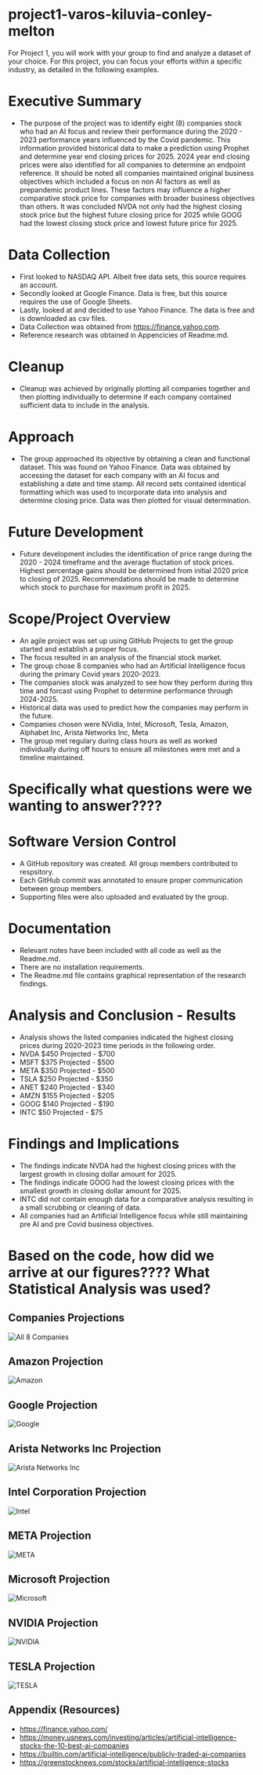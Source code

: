 # project1-varos-kiluvia-conley-melton

For Project 1, you will work with your group to find and analyze a dataset of your choice.
For this project, you can focus your efforts within a specific industry, as detailed in the following examples.

# Executive Summary
- The purpose of the project was to identify eight (8) companies stock who had an AI focus and review their performance during the 2020 - 2023 performance years influenced by the Covid pandemic.  This information provided historical data to make a prediction using Prophet and determine year end closing prices for 2025.  2024 year end closing prices were also identified for all companies to determine an endpoint reference.  It should be noted all companies maintained original business objectives which included a focus on non AI factors as well as prepandemic product lines.  These factors may influence a higher comparative stock price for companies with broader business objectives than others.  It was concluded NVDA not only had the highest closing stock price but the highest future closing price for 2025 while GOOG had the lowest closing stock price and lowest future price for 2025.

# Data Collection
- First looked to NASDAQ API. Albeit free data sets, this source requires an account.
- Secondly looked at Google Finance. Data is free, but this source requires the use of Google Sheets.
- Lastly, looked at and decided to use Yahoo Finance. The data is free and is downloaded as csv files.
- Data Collection was obtained from https://finance.yahoo.com.
- Reference research was obtained in Appencicies of Readme.md.

# Cleanup
- Cleanup was achieved by originally plotting all companies together and then plotting individually to determine if each company contained sufficient data to include in the analysis.

# Approach
- The group approached its objective by obtaining a clean and functional dataset.  This was found on Yahoo Finance.  Data was obtained by accessing the dataset for each company with an AI focus and establishing a date and time stamp.  All record sets contained identical formatting which was used to incorporate data into analysis and determine closing price.  Data was then plotted for visual determination.

# Future Development
- Future development includes the identification of price range during the 2020 - 2024 timeframe and the average fluctation of stock prices.  Highest percentage gains should be determined from initial 2020 price to closing of 2025.  Recommendations should be made to determine which stock to purchase for maximum profit in 2025.



# Scope/Project Overview
-  An agile project was set up using GitHub Projects to get the group started and establish a proper focus.
-  The focus resulted in an analysis of the financial stock market.
-  The group chose 8 companies who had an Artificial Intelligence focus during the primary Covid years 2020-2023.
-  The companies stock was analyzed to see how they perform during this time and forcast using Prophet to determine performance through 2024-2025.
-  Historical data was used to predict how the companies may perform in the future.
-  Companies chosen were NVidia, Intel, Microsoft, Tesla, Amazon, Alphabet Inc, Arista Networks Inc, Meta
-  The group met regulary during class hours as well as worked individually during off hours to ensure all milestones were met and a timeline maintained.

# Specifically what questions were we wanting to answer????


# Software Version Control
- A GitHub repository was created.  All group members contributed to respsitory.
- Each GitHub commit was annotated to ensure proper communication between group members.
- Supporting files were also uploaded and evaluated by the group.

# Documentation
- Relevant notes have been included with all code as well as the Readme.md.
- There are no installation requirements.
- The Readme.md file contains graphical representation of the research findings.

# Analysis and Conclusion - Results
- Analysis shows the listed companies indicated the highest closing prices during 2020-2023 time periods in the following order.
- NVDA $450 Projected - $700
- MSFT $375 Projected - $500
- META $350 Projected - $500
- TSLA $250 Projected - $350
- ANET $240 Projected - $340
- AMZN $155 Projected - $205
- GOOG $140 Projected - $190
- INTC $50  Projected - $75

# Findings and Implications
- The findings indicate NVDA had the highest closing prices with the largest growth in closing dollar amount for 2025.
- The findings indicate GOOG had the lowest closing prices with the smallest growth in closing dollar amount for 2025.
- INTC did not contain enough data for a comparative analysis resulting in a small scrubbing or cleaning of data.
- All companies had an Artificial Intelligence focus while still maintaining pre AI and pre Covid business objectives.

# Based on the code, how did we arrive at our figures????  What Statistical Analysis was used?

## Companies Projections
![All 8 Companies](./Resources/all_comp_closing_prices.png)

## Amazon Projection
![Amazon](./Resources/amzn_projection.png)

## Google Projection
![Google](./Resources/goog_projection.png)

## Arista Networks Inc Projection
![Arista Networks Inc](./Resources/anet_projection.png)

## Intel Corporation Projection
![Intel](./Resources/intc_projection.png)

## META Projection
![META](./Resources/meta_projection.png)

## Microsoft Projection
![Microsoft](./Resources/msft_projection.png)

## NVIDIA Projection
![NVIDIA](./Resources/nvda_projection.png)

## TESLA Projection
![TESLA](./Resources/tsla_projection.png)


## Appendix (Resources)
- https://finance.yahoo.com/
- https://money.usnews.com/investing/articles/artificial-intelligence-stocks-the-10-best-ai-companies
- https://builtin.com/artificial-intelligence/publicly-traded-ai-companies
- https://greenstocknews.com/stocks/artificial-intelligence-stocks 


